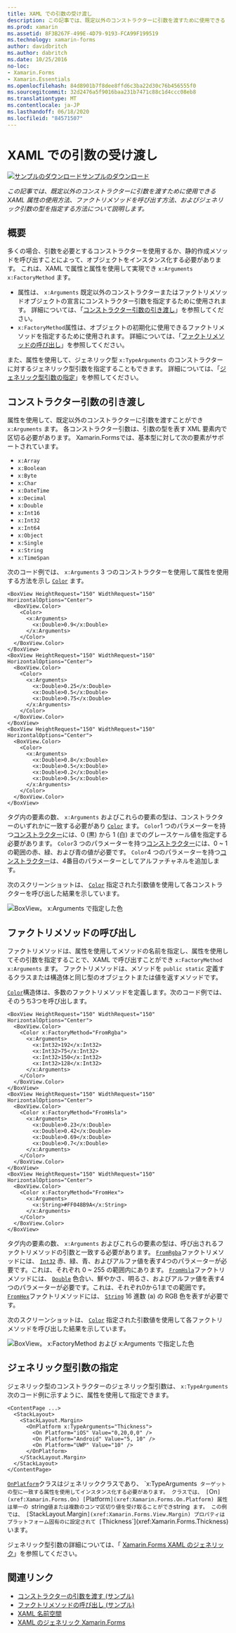 ```yaml
---
title: XAML での引数の受け渡し
description: この記事では、既定以外のコンストラクターに引数を渡すために使用できる XAML 属性の使用方法、ファクトリメソッドを呼び出す方法、およびジェネリック引数の型を指定する方法について説明します。
ms.prod: xamarin
ms.assetid: 8F3B267F-499E-4D79-9193-FCA99F199519
ms.technology: xamarin-forms
author: davidbritch
ms.author: dabritch
ms.date: 10/25/2016
no-loc:
- Xamarin.Forms
- Xamarin.Essentials
ms.openlocfilehash: 84d8901b7f8dee8ffd6c3ba22d30c76b456555f0
ms.sourcegitcommit: 32d2476a5f9016baa231b7471c88c1d4ccc08eb8
ms.translationtype: MT
ms.contentlocale: ja-JP
ms.lasthandoff: 06/18/2020
ms.locfileid: "84571507"
---
```

# <a name="passing-arguments-in-xaml"></a>XAML での引数の受け渡し

[![サンプルのダウンロード](~/media/shared/download.png)サンプルのダウンロード](https://docs.microsoft.com/samples/xamarin/xamarin-forms-samples/xaml-passingconstructorarguments)

_この記事では、既定以外のコンストラクターに引数を渡すために使用できる XAML 属性の使用方法、ファクトリメソッドを呼び出す方法、およびジェネリック引数の型を指定する方法について説明します。_

## <a name="overview"></a>概要

多くの場合、引数を必要とするコンストラクターを使用するか、静的作成メソッドを呼び出すことによって、オブジェクトをインスタンス化する必要があります。 これは、XAML で属性と属性を使用して実現でき `x:Arguments` `x:FactoryMethod` ます。

- 属性は、 `x:Arguments` 既定以外のコンストラクターまたはファクトリメソッドオブジェクトの宣言にコンストラクター引数を指定するために使用されます。 詳細については、「[コンストラクター引数の引き渡し](#passing-constructor-arguments)」を参照してください。
- `x:FactoryMethod`属性は、オブジェクトの初期化に使用できるファクトリメソッドを指定するために使用されます。 詳細については、「[ファクトリメソッドの呼び出し](#calling-factory-methods)」を参照してください。

また、属性を使用して、ジェネリック型 `x:TypeArguments` のコンストラクターに対するジェネリック型引数を指定することもできます。 詳細については、「[ジェネリック型引数の指定](#specifying-a-generic-type-argument)」を参照してください。

## <a name="passing-constructor-arguments"></a>コンストラクター引数の引き渡し

属性を使用して、既定以外のコンストラクターに引数を渡すことができ `x:Arguments` ます。 各コンストラクター引数は、引数の型を表す XML 要素内で区切る必要があります。 Xamarin.Formsでは、基本型に対して次の要素がサポートされています。

- `x:Array`
- `x:Boolean`
- `x:Byte`
- `x:Char`
- `x:DateTime`
- `x:Decimal`
- `x:Double`
- `x:Int16`
- `x:Int32`
- `x:Int64`
- `x:Object`
- `x:Single`
- `x:String`
- `x:TimeSpan`

次のコード例では、 `x:Arguments` 3 つのコンストラクターを使用して属性を使用する方法を示し [`Color`](xref:Xamarin.Forms.Color) ます。

```xaml
<BoxView HeightRequest="150" WidthRequest="150" HorizontalOptions="Center">
  <BoxView.Color>
    <Color>
      <x:Arguments>
        <x:Double>0.9</x:Double>
      </x:Arguments>
    </Color>
  </BoxView.Color>
</BoxView>
<BoxView HeightRequest="150" WidthRequest="150" HorizontalOptions="Center">
  <BoxView.Color>
    <Color>
      <x:Arguments>
        <x:Double>0.25</x:Double>
        <x:Double>0.5</x:Double>
        <x:Double>0.75</x:Double>
      </x:Arguments>
    </Color>
  </BoxView.Color>
</BoxView>
<BoxView HeightRequest="150" WidthRequest="150" HorizontalOptions="Center">
  <BoxView.Color>
    <Color>
      <x:Arguments>
        <x:Double>0.8</x:Double>
        <x:Double>0.5</x:Double>
        <x:Double>0.2</x:Double>
        <x:Double>0.5</x:Double>
      </x:Arguments>
    </Color>
  </BoxView.Color>
</BoxView>
```

タグ内の要素の数、 `x:Arguments` およびこれらの要素の型は、コンストラクターのいずれかに一致する必要があり [`Color`](xref:Xamarin.Forms.Color) ます。 `Color`1 つのパラメーターを持つ[コンストラクター](xref:Xamarin.Forms.Color.%23ctor(System.Double))には、0 (黒) から 1 (白) までのグレースケール値を指定する必要があります。 `Color`3 つのパラメーターを持つ[コンストラクター](xref:Xamarin.Forms.Color.%23ctor(System.Double,System.Double,System.Double))には、0 ~ 1 の範囲の赤、緑、および青の値が必要です。 `Color`4 つのパラメーターを持つ[コンストラクター](xref:Xamarin.Forms.Color.%23ctor(System.Double,System.Double,System.Double,System.Double))は、4番目のパラメーターとしてアルファチャネルを追加します。

次のスクリーンショットは、 [`Color`](xref:Xamarin.Forms.Color) 指定された引数値を使用して各コンストラクターを呼び出した結果を示しています。

![BoxView。 x:Arguments で指定した色](passing-arguments-images/passing-arguments.png)

## <a name="calling-factory-methods"></a>ファクトリメソッドの呼び出し

ファクトリメソッドは、属性を使用してメソッドの名前を指定し、属性を使用してその引数を指定することで、XAML で呼び出すことができ `x:FactoryMethod` `x:Arguments` ます。 ファクトリメソッドは、メソッドを `public static` 定義するクラスまたは構造体と同じ型のオブジェクトまたは値を返すメソッドです。

[`Color`](xref:Xamarin.Forms.Color)構造体は、多数のファクトリメソッドを定義します。次のコード例では、そのうち3つを呼び出します。

```xaml
<BoxView HeightRequest="150" WidthRequest="150" HorizontalOptions="Center">
  <BoxView.Color>
    <Color x:FactoryMethod="FromRgba">
      <x:Arguments>
        <x:Int32>192</x:Int32>
        <x:Int32>75</x:Int32>
        <x:Int32>150</x:Int32>                        
        <x:Int32>128</x:Int32>
      </x:Arguments>
    </Color>
  </BoxView.Color>
</BoxView>
<BoxView HeightRequest="150" WidthRequest="150" HorizontalOptions="Center">
  <BoxView.Color>
    <Color x:FactoryMethod="FromHsla">
      <x:Arguments>
        <x:Double>0.23</x:Double>
        <x:Double>0.42</x:Double>
        <x:Double>0.69</x:Double>
        <x:Double>0.7</x:Double>
      </x:Arguments>
    </Color>
  </BoxView.Color>
</BoxView>
<BoxView HeightRequest="150" WidthRequest="150" HorizontalOptions="Center">
  <BoxView.Color>
    <Color x:FactoryMethod="FromHex">
      <x:Arguments>
        <x:String>#FF048B9A</x:String>
      </x:Arguments>
    </Color>
  </BoxView.Color>
</BoxView>
```

タグ内の要素の数、 `x:Arguments` およびこれらの要素の型は、呼び出されるファクトリメソッドの引数と一致する必要があります。 [`FromRgba`](xref:Xamarin.Forms.Color.FromRgba(System.Int32,System.Int32,System.Int32,System.Int32))ファクトリメソッドには、 [`Int32`](https://docs.microsoft.com/dotnet/api/system.int32) 赤、緑、青、およびアルファ値を表す4つのパラメーターが必要です。これは、それぞれ 0 ~ 255 の範囲内にあります。 [`FromHsla`](xref:Xamarin.Forms.Color.FromHsla(System.Double,System.Double,System.Double,System.Double))ファクトリメソッドには、 [`Double`](https://docs.microsoft.com/dotnet/api/system.double) 色合い、鮮やかさ、明るさ、およびアルファ値を表す4つのパラメーターが必要です。これは、それぞれ0から1までの範囲です。 [`FromHex`](xref:Xamarin.Forms.Color.FromHex(System.String))ファクトリメソッドには、 [`String`](https://docs.microsoft.com/dotnet/api/system.string) 16 進数 (a) の RGB 色を表すが必要です。

次のスクリーンショットは、 [`Color`](xref:Xamarin.Forms.Color) 指定された引数値を使用して各ファクトリメソッドを呼び出した結果を示しています。

![BoxView。 x:FactoryMethod および x:Arguments で指定した色](passing-arguments-images/factory-methods.png)

## <a name="specifying-a-generic-type-argument"></a>ジェネリック型引数の指定

ジェネリック型のコンストラクターのジェネリック型引数は、 `x:TypeArguments` 次のコード例に示すように、属性を使用して指定できます。

```xaml
<ContentPage ...>
  <StackLayout>
    <StackLayout.Margin>
      <OnPlatform x:TypeArguments="Thickness">
        <On Platform="iOS" Value="0,20,0,0" />
        <On Platform="Android" Value="5, 10" />
        <On Platform="UWP" Value="10" />
      </OnPlatform>
    </StackLayout.Margin>
  </StackLayout>
</ContentPage>
```

[`OnPlatform`](xref:Xamarin.Forms.OnPlatform`1)クラスはジェネリッククラスであり、 `x:TypeArguments` ターゲットの型に一致する属性を使用してインスタンス化する必要があります。 クラスでは、 [`On`](xref:Xamarin.Forms.On) [`Platform`](xref:Xamarin.Forms.On.Platform) 属性は単一の `string` 値または複数のコンマ区切り値を受け取ることができ `string` ます。 この例では、 [`StackLayout.Margin`](xref:Xamarin.Forms.View.Margin) プロパティはプラットフォーム固有のに設定されて [`Thickness`](xref:Xamarin.Forms.Thickness) います。

ジェネリック型引数の詳細については、「 [ Xamarin.Forms XAML のジェネリック](generics.md)」を参照してください。

## <a name="related-links"></a>関連リンク

- [コンストラクターの引数を渡す (サンプル)](https://docs.microsoft.com/samples/xamarin/xamarin-forms-samples/xaml-passingconstructorarguments)
- [ファクトリメソッドの呼び出し (サンプル)](https://docs.microsoft.com/samples/xamarin/xamarin-forms-samples/xaml-callingfactorymethods)
- [XAML 名前空間](~/xamarin-forms/xaml/namespaces.md)
- [XAML のジェネリック Xamarin.Forms](generics.md)
